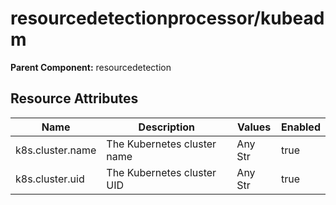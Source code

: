 [comment]: <> (Code generated by mdatagen. DO NOT EDIT.)

# resourcedetectionprocessor/kubeadm

**Parent Component:** resourcedetection

## Resource Attributes

| Name | Description | Values | Enabled |
| ---- | ----------- | ------ | ------- |
| k8s.cluster.name | The Kubernetes cluster name | Any Str | true |
| k8s.cluster.uid | The Kubernetes cluster UID | Any Str | true |

